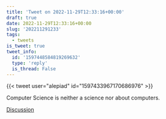 ```yaml
---
title: 'Tweet on 2022-11-29T12:33:16+00:00'
draft: true
date: 2022-11-29T12:33:16+00:00
slug: '202211291233'
tags:
  - tweets
is_tweet: true
tweet_info:
  id: '1597448584819269632'
  type: 'reply'
  is_thread: False
---
```




{{< tweet user="alepiad" id="1597433967170686976" >}}

Computer Science is neither a science nor about computers.

[Discussion](https://x.com/sytelus/status/1597448584819269632)

